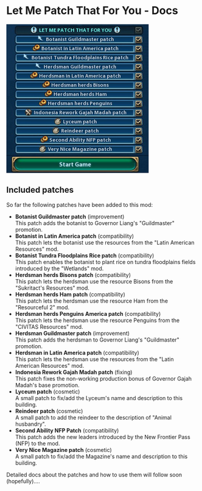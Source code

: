 # Let Me Patch That For You - Docs

![Logo](ConfigOverview_v8.jpg)

## Included patches
So far the following patches have been added to this mod:

- **Botanist Guildmaster patch** (improvement)<br>This patch adds the botanist to Governor Liang's "Guildmaster" promotion.
- **Botanist in Latin America patch** (compatibility)<br>This patch lets the botanist use the resources from the "Latin American Resources" mod.
- **Botanist Tundra Floodplains Rice patch** (compatibility)<br>This patch enables the botanist to plant rice on tundra floodplains fields introduced by the "Wetlands" mod.
- **Herdsman herds Bisons patch** (compatibility)<br>This patch lets the herdsman use the resource Bisons from the "Sukritact's Resources" mod.
- **Herdsman herds Ham patch** (compatibility)<br>This patch lets the herdsman use the resource Ham from the "Resourceful 2" mod.
- **Herdsman herds Penguins America patch** (compatibility)<br>This patch lets the herdsman use the resource Penguins from the "CIVITAS Resources" mod.
- **Herdsman Guildmaster patch** (improvement)<br>This patch adds the herdsman to Governor Liang's "Guildmaster" promotion.
- **Herdsman in Latin America patch** (compatibility)<br>This patch lets the herdsman use the resources from the "Latin American Resources" mod.
- **Indonesia Rework Gajah Madah patch** (fixing)<br>This patch fixes the non-working production bonus of Governor Gajah Madah's base promotion.
- **Lyceum patch** (cosmetic)<br>A small patch to fix/add the Lyceum's name and description to this building.
- **Reindeer patch** (cosmetic)<br>A small patch to add the reindeer to the description of "Animal husbandry".
- **Second Ability NFP Patch** (compatibility)<br>This patch adds the new leaders introduced by the New Frontier Pass (NFP) to the mod.
- **Very Nice Magazine patch** (cosmetic)<br>A small patch to fix/add the Magazine's name and description to this building.

Detailed docs about the patches and how to use them will follow soon (hopefully)....

